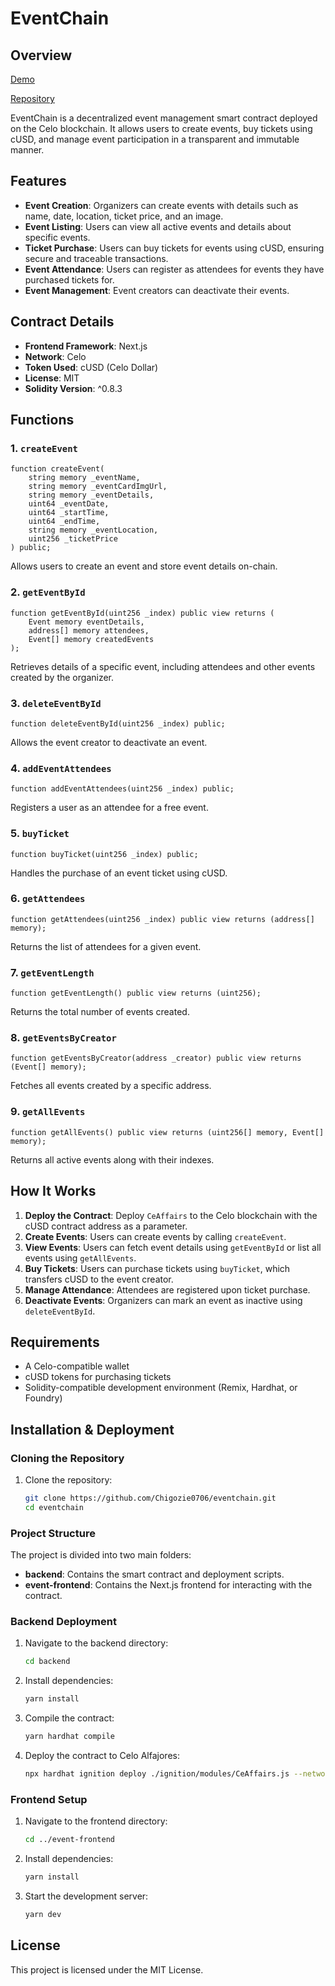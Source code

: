 # EventChain

## Overview

[Demo](https://eventchain-git-main-chigozie0706s-projects.vercel.app/)

[Repository](https://github.com/Chigozie0706/eventchain)

EventChain is a decentralized event management smart contract deployed on the Celo blockchain. It allows users to create events, buy tickets using cUSD, and manage event participation in a transparent and immutable manner.

## Features

- **Event Creation**: Organizers can create events with details such as name, date, location, ticket price, and an image.
- **Event Listing**: Users can view all active events and details about specific events.
- **Ticket Purchase**: Users can buy tickets for events using cUSD, ensuring secure and traceable transactions.
- **Event Attendance**: Users can register as attendees for events they have purchased tickets for.
- **Event Management**: Event creators can deactivate their events.

## Contract Details

- **Frontend Framework**: Next.js
- **Network**: Celo
- **Token Used**: cUSD (Celo Dollar)
- **License**: MIT
- **Solidity Version**: ^0.8.3

## Functions

### 1. `createEvent`

```solidity
function createEvent(
    string memory _eventName,
    string memory _eventCardImgUrl,
    string memory _eventDetails,
    uint64 _eventDate,
    uint64 _startTime,
    uint64 _endTime,
    string memory _eventLocation,
    uint256 _ticketPrice
) public;
```

Allows users to create an event and store event details on-chain.

### 2. `getEventById`

```solidity
function getEventById(uint256 _index) public view returns (
    Event memory eventDetails,
    address[] memory attendees,
    Event[] memory createdEvents
);
```

Retrieves details of a specific event, including attendees and other events created by the organizer.

### 3. `deleteEventById`

```solidity
function deleteEventById(uint256 _index) public;
```

Allows the event creator to deactivate an event.

### 4. `addEventAttendees`

```solidity
function addEventAttendees(uint256 _index) public;
```

Registers a user as an attendee for a free event.

### 5. `buyTicket`

```solidity
function buyTicket(uint256 _index) public;
```

Handles the purchase of an event ticket using cUSD.

### 6. `getAttendees`

```solidity
function getAttendees(uint256 _index) public view returns (address[] memory);
```

Returns the list of attendees for a given event.

### 7. `getEventLength`

```solidity
function getEventLength() public view returns (uint256);
```

Returns the total number of events created.

### 8. `getEventsByCreator`

```solidity
function getEventsByCreator(address _creator) public view returns (Event[] memory);
```

Fetches all events created by a specific address.

### 9. `getAllEvents`

```solidity
function getAllEvents() public view returns (uint256[] memory, Event[] memory);
```

Returns all active events along with their indexes.

## How It Works

1. **Deploy the Contract**: Deploy `CeAffairs` to the Celo blockchain with the cUSD contract address as a parameter.
2. **Create Events**: Users can create events by calling `createEvent`.
3. **View Events**: Users can fetch event details using `getEventById` or list all events using `getAllEvents`.
4. **Buy Tickets**: Users can purchase tickets using `buyTicket`, which transfers cUSD to the event creator.
5. **Manage Attendance**: Attendees are registered upon ticket purchase.
6. **Deactivate Events**: Organizers can mark an event as inactive using `deleteEventById`.

## Requirements

- A Celo-compatible wallet
- cUSD tokens for purchasing tickets
- Solidity-compatible development environment (Remix, Hardhat, or Foundry)

## Installation & Deployment

### Cloning the Repository

1. Clone the repository:
   ```sh
   git clone https://github.com/Chigozie0706/eventchain.git
   cd eventchain
   ```

### Project Structure

The project is divided into two main folders:

- **backend**: Contains the smart contract and deployment scripts.
- **event-frontend**: Contains the Next.js frontend for interacting with the contract.

### Backend Deployment

1. Navigate to the backend directory:
   ```sh
   cd backend
   ```
2. Install dependencies:
   ```sh
   yarn install
   ```
3. Compile the contract:
   ```sh
   yarn hardhat compile
   ```
4. Deploy the contract to Celo Alfajores:
   ```sh
   npx hardhat ignition deploy ./ignition/modules/CeAffairs.js --network celo_alfajores
   ```

### Frontend Setup

1. Navigate to the frontend directory:
   ```sh
   cd ../event-frontend
   ```
2. Install dependencies:
   ```sh
   yarn install
   ```
3. Start the development server:
   ```sh
   yarn dev
   ```

## License

This project is licensed under the MIT License.
